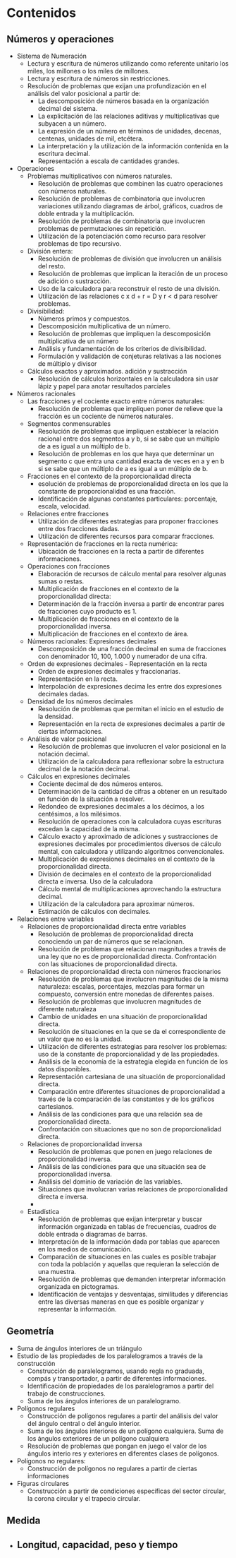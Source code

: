 # Contenidos
## Números y operaciones
- Sistema de Numeración
    - Lectura y escritura de números utilizando como referente unitario los miles, los millones o los miles de millones.
    - Lectura y escritura de números sin restricciones.
    - Resolución de problemas que exijan una profundización en el análisis del valor posicional a partir de:
        - La descomposición de números basada en la organización decimal del sistema.
        - La explicitación de las relaciones aditivas y multiplicativas que subyacen a un número.
        - La expresión de un número en términos de unidades, decenas, centenas, unidades de mil, etcétera.
        - La interpretación y la utilización de la información contenida en la escritura decimal.
        - Representación a escala de cantidades grandes.
- Operaciones
    - Problemas multiplicativos con números naturales.
        - Resolución de problemas que combinen las cuatro operaciones con números naturales.
        - Resolución de problemas de combinatoria que involucren variaciones utilizando diagramas de árbol, gráficos, cuadros de doble entrada y la multiplicación.
        - Resolución de problemas de combinatoria que involucren problemas de permutaciones sin repetición.
        - Utilización de la potenciación como recurso para resolver problemas de tipo recursivo.
    - División entera:
        - Resolución de problemas de división que involucren un análisis del resto.
        - Resolución de problemas que implican la iteración de un proceso de adición o sustracción.
        - Uso de la calculadora para reconstruir el resto de una división.
        - Utilización de las relaciones c x d + r = D y r < d para resolver problemas.
    - Divisibilidad:
        - Números primos y compuestos.
        - Descomposición multiplicativa de un número.
        - Resolución de problemas que impliquen la descomposición multiplicativa de un número
        - Análisis y fundamentación de los criterios de divisibilidad.
        - Formulación y validación de conjeturas relativas a las nociones de múltiplo y divisor
    - Cálculos exactos y aproximados. adición y sustracción
        - Resolución de cálculos horizontales en la calculadora sin usar lápiz y papel para anotar resultados parciales   
- Números racionales
    - Las fracciones y el cociente exacto entre números naturales:
        - Resolución de problemas que impliquen poner de relieve que la fracción es un cociente de números naturales.
    - Segmentos conmensurables
        - Resolución de problemas que impliquen establecer la relación racional entre dos segmentos a y b, si se sabe que un múltiplo de a es igual a un múltiplo de b. 
        - Resolución de problemas en los que haya que determinar un segmento c que entra una cantidad exacta de veces en a y en b si se sabe que un múltiplo de a es igual a un múltiplo de b.
    - Fracciones en el contexto de la proporcionalidad directa
        - esolución de problemas de proporcionalidad directa en los que la constante de proporcionalidad es una fracción.
        - Identificación de algunas constantes particulares: porcentaje, escala, velocidad.
    - Relaciones entre fracciones
        - Utilización de diferentes estrategias para proponer fracciones entre dos fracciones dadas.
        - Utilización de diferentes recursos para comparar fracciones.
    - Representación de fracciones en la recta numérica:
        - Ubicación de fracciones en la recta a partir de diferentes informaciones. 
    - Operaciones con fracciones
        - Elaboración de recursos de cálculo mental para resolver algunas sumas o restas.
        - Multiplicación de fracciones en el contexto de la proporcionalidad directa:
        - Determinación de la fracción inversa a partir de encontrar pares de fracciones cuyo producto es 1.
        - Multiplicación de fracciones en el contexto de la proporcionalidad inversa.
        - Multiplicación de fracciones en el contexto de área.
    - Números racionales: Expresiones decimales
        - Descomposición de una fracción decimal en suma de fracciones con denominador 10, 100, 1.000 y numerador de una cifra.
    - Orden de expresiones decimales - Representación en la recta
        - Orden de expresiones decimales y fraccionarias.
        - Representación en la recta.
        - Interpolación de expresiones decima les entre dos expresiones decimales dadas.
    - Densidad de los números decimales
        - Resolución de problemas que permitan el inicio en el estudio de la densidad.
        - Representación en la recta de expresiones decimales a partir de ciertas informaciones.
    - Análisis de valor posicional
        - Resolución de problemas que involucren el valor posicional en la notación decimal.
        - Utilización de la calculadora para reflexionar sobre la estructura decimal de la notación decimal.
    - Cálculos en expresiones decimales
        - Cociente decimal de dos números enteros.
        - Determinación de la cantidad de cifras a obtener en un resultado en función de la situación a resolver.
        - Redondeo de expresiones decimales a los décimos, a los centésimos, a los milésimos.
        - Resolución de operaciones con la calculadora cuyas escrituras excedan la capacidad de la misma.
        - Cálculo exacto y aproximado de adiciones y sustracciones de expresiones decimales por procedimientos diversos de cálculo mental, con calculadora y utilizando algoritmos convencionales.
        - Multiplicación de expresiones decimales en el contexto de la proporcionalidad directa.
        - División de decimales en el contexto de la proporcionalidad directa e inversa. Uso de la calculadora
        - Cálculo mental de multiplicaciones aprovechando la estructura decimal.
        - Utilización de la calculadora para aproximar números.
        - Estimación de cálculos con decimales.
- Relaciones entre variables
    - Relaciones de proporcionalidad directa entre variables
        - Resolución de problemas de proporcionalidad directa conociendo un par de números que se relacionan.
        - Resolución de problemas que relacionan magnitudes a través de una ley que no es de proporcionalidad directa. Confrontación con las situaciones de proporcionalidad directa.
    - Relaciones de proporcionalidad directa con números fraccionarios
        - Resolución de problemas que involucren magnitudes de la misma naturaleza: escalas, porcentajes, mezclas para formar un compuesto, conversión entre monedas de diferentes países.
        - Resolución de problemas que involucren magnitudes de diferente naturaleza
        - Cambio de unidades en una situación de proporcionalidad directa.
        - Resolución de situaciones en la que se da el correspondiente de un valor que no es la unidad.
        - Utilización de diferentes estrategias para resolver los problemas: uso de la constante de proporcionalidad y de las propiedades.
        - Análisis de la economía de la estrategia elegida en función de los datos disponibles.
        - Representación cartesiana de una situación de proporcionalidad directa.
        - Comparación entre diferentes situaciones de proporcionalidad a través de la comparación de las constantes y de los gráficos cartesianos.
        - Análisis de las condiciones para que una relación sea de proporcionalidad directa.
        - Confrontación con situaciones que no son de proporcionalidad directa.
    - Relaciones de proporcionalidad inversa
        - Resolución de problemas que ponen en juego relaciones de proporcionalidad inversa.
        - Análisis de las condiciones para que una situación sea de proporcionalidad inversa.
        - Análisis del dominio de variación de las variables.
        - Situaciones que involucran varias relaciones de proporcionalidad directa e inversa.
        - 
    - Estadística 
        - Resolución de problemas que exijan interpretar y buscar información organizada en tablas de frecuencias, cuadros de doble entrada o diagramas de barras.
        - Interpretación de la información dada por tablas que aparecen en los medios de comunicación.
        - Comparación de situaciones en las cuales es posible trabajar con toda la población y aquellas que requieran la selección de una muestra.
        - Resolución de problemas que demanden interpretar información organizada en pictogramas.
        - Identificación de ventajas y desventajas, similitudes y diferencias entre las diversas maneras en que es posible organizar y representar la información.

## Geometría
- Suma de ángulos interiores de un triángulo
- Estudio de las propiedades de los paralelogramos a través de la construcción
    - Construcción de paralelogramos, usando regla no graduada, compás y transportador, a partir de diferentes informaciones.
    - Identificación de propiedades de los paralelogramos a partir del trabajo de construcciones.
    - Suma de los ángulos interiores de un paralelogramo.
- Polígonos regulares
    - Construcción de polígonos regulares a partir del análisis del valor del ángulo central o del ángulo interior.
    - Suma de los ángulos interiores de un polígono cualquiera. Suma de los ángulos exteriores de un polígono cualquiera
    - Resolución de problemas que pongan en juego el valor de los ángulos interio res y exteriores en diferentes clases de polígonos.
- Polígonos no regulares:
    - Construcción de polígonos no regulares a partir de ciertas informaciones
- Figuras circulares
    - Construcción a partir de condiciones específicas del sector circular, la corona circular y el trapecio circular.

## Medida
- Longitud, capacidad, peso y tiempo
    -  

